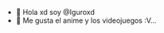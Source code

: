 - 👋 Hola xd soy @Iguroxd
- 👀 Me gusta el anime y los videojuegos :V...


<!---
Iguroxd/Iguroxd is a ✨ special ✨ repository because its `README.md` (this file) appears on your GitHub profile.
You can click the Preview link to take a look at your changes.
--->
